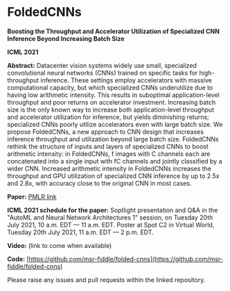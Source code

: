 # FoldedCNNs

**Boosting the Throughput and Accelerator Utilization of Specialized CNN Inference Beyond Increasing Batch Size**

**ICML 2021**

**Abstract:**
Datacenter vision systems widely use small, specialized convolutional neural networks (CNNs) trained on specific tasks for high-throughput inference. These settings employ accelerators with massive computational capacity, but which specialized CNNs underutilize due to having low arithmetic intensity. This results in suboptimal application-level throughput and poor returns on accelerator investment. Increasing batch size is the only known way to increase both application-level throughput and accelerator utilization for inference, but yields diminishing returns; specialized CNNs poorly utilize accelerators even with large batch size. We propose FoldedCNNs, a new approach to CNN design that increases inference throughput and utilization beyond large batch size. FoldedCNNs rethink the structure of inputs and layers of specialized CNNs to boost arithmetic intensity: in FoldedCNNs, f images with C channels each are concatenated into a single input with fC channels and jointly classified by a wider CNN. Increased arithmetic intensity in FoldedCNNs increases the throughput and GPU utilization of specialized CNN inference by up to 2.5x and 2.8x, with accuracy close to the original CNN in most cases.

**Paper:** [PMLR link](http://proceedings.mlr.press/v139/kosaian21a.html)

**ICML 2021 schedule for the paper:** Soptlight presentation and Q&A in the "AutoML and Neural Network Architectures 1" session, on Tuesday 20th July 2021, 10 a.m. EDT — 11 a.m. EDT. Poster at Spot C2 in Virtual World, Tuesday 20th July 2021, 11 a.m. EDT — 2 p.m. EDT.

**Video:** (link to come when available)

**Code:** [https://github.com/msr-fiddle/folded-cnns](https://github.com/msr-fiddle/folded-cnns)

Please raise any issues and pull requests within the linked repository.
